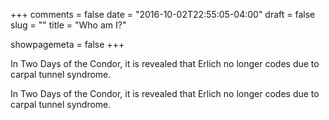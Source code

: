 +++
comments = false
date = "2016-10-02T22:55:05-04:00"
draft = false
slug = ""
title = "Who am I?"

showpagemeta = false
+++

In Two Days of the Condor, it is revealed that Erlich no longer codes due to
carpal tunnel syndrome.

In Two Days of the Condor, it is revealed that Erlich no longer codes due to
carpal tunnel syndrome.
